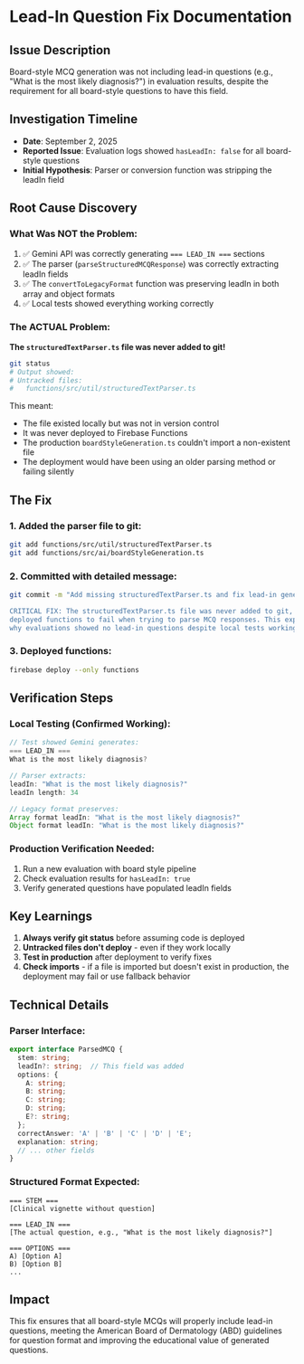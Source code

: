 # Lead-In Question Fix Documentation

## Issue Description
Board-style MCQ generation was not including lead-in questions (e.g., "What is the most likely diagnosis?") in evaluation results, despite the requirement for all board-style questions to have this field.

## Investigation Timeline
- **Date**: September 2, 2025
- **Reported Issue**: Evaluation logs showed `hasLeadIn: false` for all board-style questions
- **Initial Hypothesis**: Parser or conversion function was stripping the leadIn field

## Root Cause Discovery

### What Was NOT the Problem:
1. ✅ Gemini API was correctly generating `=== LEAD_IN ===` sections
2. ✅ The parser (`parseStructuredMCQResponse`) was correctly extracting leadIn fields
3. ✅ The `convertToLegacyFormat` function was preserving leadIn in both array and object formats
4. ✅ Local tests showed everything working correctly

### The ACTUAL Problem:
**The `structuredTextParser.ts` file was never added to git!**

```bash
git status
# Output showed:
# Untracked files:
#   functions/src/util/structuredTextParser.ts
```

This meant:
- The file existed locally but was not in version control
- It was never deployed to Firebase Functions
- The production `boardStyleGeneration.ts` couldn't import a non-existent file
- The deployment would have been using an older parsing method or failing silently

## The Fix

### 1. Added the parser file to git:
```bash
git add functions/src/util/structuredTextParser.ts
git add functions/src/ai/boardStyleGeneration.ts
```

### 2. Committed with detailed message:
```bash
git commit -m "Add missing structuredTextParser.ts and fix lead-in generation

CRITICAL FIX: The structuredTextParser.ts file was never added to git, causing
deployed functions to fail when trying to parse MCQ responses. This explains
why evaluations showed no lead-in questions despite local tests working."
```

### 3. Deployed functions:
```bash
firebase deploy --only functions
```

## Verification Steps

### Local Testing (Confirmed Working):
```javascript
// Test showed Gemini generates:
=== LEAD_IN ===
What is the most likely diagnosis?

// Parser extracts:
leadIn: "What is the most likely diagnosis?"
leadIn length: 34

// Legacy format preserves:
Array format leadIn: "What is the most likely diagnosis?"
Object format leadIn: "What is the most likely diagnosis?"
```

### Production Verification Needed:
1. Run a new evaluation with board style pipeline
2. Check evaluation results for `hasLeadIn: true`
3. Verify generated questions have populated leadIn fields

## Key Learnings

1. **Always verify git status** before assuming code is deployed
2. **Untracked files don't deploy** - even if they work locally
3. **Test in production** after deployment to verify fixes
4. **Check imports** - if a file is imported but doesn't exist in production, the deployment may fail or use fallback behavior

## Technical Details

### Parser Interface:
```typescript
export interface ParsedMCQ {
  stem: string;
  leadIn?: string;  // This field was added
  options: {
    A: string;
    B: string;
    C: string;
    D: string;
    E?: string;
  };
  correctAnswer: 'A' | 'B' | 'C' | 'D' | 'E';
  explanation: string;
  // ... other fields
}
```

### Structured Format Expected:
```
=== STEM ===
[Clinical vignette without question]

=== LEAD_IN ===
[The actual question, e.g., "What is the most likely diagnosis?"]

=== OPTIONS ===
A) [Option A]
B) [Option B]
...
```

## Impact
This fix ensures that all board-style MCQs will properly include lead-in questions, meeting the American Board of Dermatology (ABD) guidelines for question format and improving the educational value of generated questions.